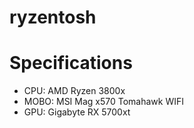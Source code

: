 # ryzentosh

# Specifications
* CPU: AMD Ryzen 3800x
* MOBO: MSI Mag x570 Tomahawk WIFI
* GPU: Gigabyte RX 5700xt
